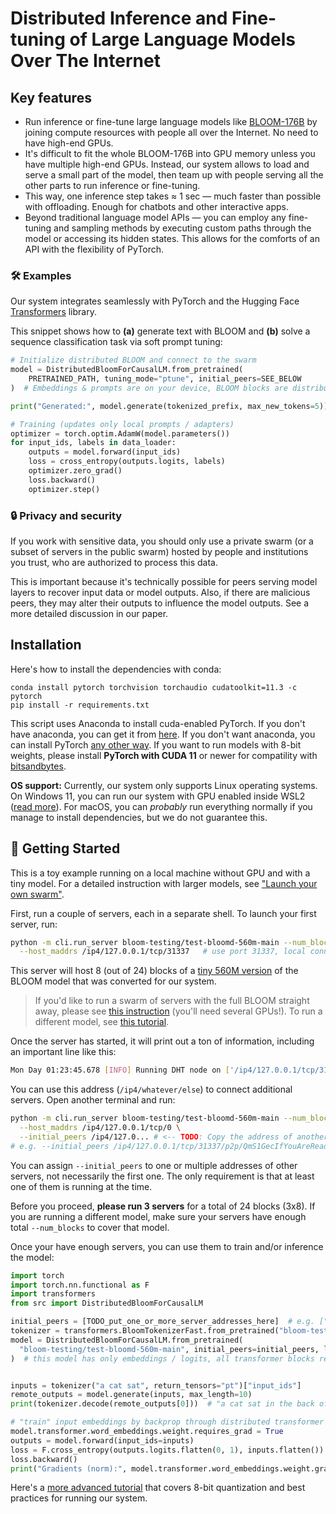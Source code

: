 # Distributed Inference and Fine-tuning of Large Language Models Over The Internet

## Key features

- Run inference or fine-tune large language models like [BLOOM-176B](https://huggingface.co/bigscience/bloom) by joining compute resources with people all over the Internet. No need to have high-end GPUs.
- It's difficult to fit the whole BLOOM-176B into GPU memory unless you have multiple high-end GPUs. Instead, our system allows to load and serve a small part of the model, then team up with people serving all the other parts to run inference or fine-tuning.
- This way, one inference step takes ≈ 1 sec — much faster than possible with offloading. Enough for chatbots and other interactive apps.
- Beyond traditional language model APIs — you can employ any fine-tuning and sampling methods by executing custom paths through the model or accessing its hidden states. This allows for the comforts of an API with the flexibility of PyTorch.

### 🛠️ Examples

Our system integrates seamlessly with PyTorch and the Hugging Face [Transformers](https://github.com/huggingface/transformers) library.

This snippet shows how to **(a)** generate text with BLOOM and **(b)** solve a sequence classification task via soft prompt tuning:

```python
# Initialize distributed BLOOM and connect to the swarm
model = DistributedBloomForCausalLM.from_pretrained(
    PRETRAINED_PATH, tuning_mode="ptune", initial_peers=SEE_BELOW
)  # Embeddings & prompts are on your device, BLOOM blocks are distributed

print("Generated:", model.generate(tokenized_prefix, max_new_tokens=5))

# Training (updates only local prompts / adapters)
optimizer = torch.optim.AdamW(model.parameters())
for input_ids, labels in data_loader:
    outputs = model.forward(input_ids)
    loss = cross_entropy(outputs.logits, labels)
    optimizer.zero_grad()
    loss.backward()
    optimizer.step()
```

### 🔒 Privacy and security

If you work with sensitive data, you should only use a private swarm (or a subset of servers in the public swarm) hosted by people and institutions you trust, who are authorized to process this data.

This is important because it's technically possible for peers serving model layers to recover input data or model outputs. Also, if there are malicious peers, they may alter their outputs to influence the model outputs. See a more detailed discussion in our paper.

## Installation

Here's how to install the dependencies with conda:
```
conda install pytorch torchvision torchaudio cudatoolkit=11.3 -c pytorch
pip install -r requirements.txt
```

This script uses Anaconda to install cuda-enabled PyTorch.
If you don't have anaconda, you can get it from [here](https://www.anaconda.com/products/distribution).
If you don't want anaconda, you can install PyTorch [any other way](https://pytorch.org/get-started/locally/).
If you want to run models with 8-bit weights, please install **PyTorch with CUDA 11** or newer for compatility with [bitsandbytes](https://github.com/timDettmers/bitsandbytes).

__OS support:__ Currently, our system only supports Linux operating systems. On Windows 11, you can run our system with GPU enabled inside WSL2 ([read more](https://learn.microsoft.com/en-us/windows/ai/directml/gpu-cuda-in-wsl)).
For macOS, you can *probably* run everything normally if you manage to install dependencies, but we do not guarantee this.


## 🚀 Getting Started

This is a toy example running on a local machine without GPU and with a tiny model.
For a detailed instruction with larger models, see ["Launch your own swarm"](./docs/Launch-your-own-swarm.md).

First, run a couple of servers, each in a separate shell. To launch your first server, run:
```bash
python -m cli.run_server bloom-testing/test-bloomd-560m-main --num_blocks 8 --torch_dtype float32 \
  --host_maddrs /ip4/127.0.0.1/tcp/31337   # use port 31337, local connections only
```

This server will host 8 (out of 24) blocks of a [tiny 560M version](https://huggingface.co/bloom-testing/test-bloomd-560m-main) of the BLOOM model that was converted for our system.

> If you'd like to run a swarm of servers with the full BLOOM straight away, please see [this instruction](./docs/Launch-your-own-swarm.md) (you'll need several GPUs!). To run a different model, see [this tutorial](./docs/Run-a-custom-model.md).

Once the server has started, it will print out a ton of information, including an important line like this:

```bash
Mon Day 01:23:45.678 [INFO] Running DHT node on ['/ip4/127.0.0.1/tcp/31337/p2p/ALongStringOfCharacters'], initial peers = []
```

You can use this address (`/ip4/whatever/else`) to connect additional servers. Open another terminal and run:

```bash
python -m cli.run_server bloom-testing/test-bloomd-560m-main --num_blocks 8 --torch_dtype float32 \
  --host_maddrs /ip4/127.0.0.1/tcp/0 \
  --initial_peers /ip4/127.0... # <-- TODO: Copy the address of another server here
# e.g. --initial_peers /ip4/127.0.0.1/tcp/31337/p2p/QmS1GecIfYouAreReadingThisYouNeedToCopyYourServerAddressCBBq
```

You can assign `--initial_peers` to one or multiple addresses of other servers, not necessarily the first one.
The only requirement is that at least one of them is running at the time.

Before you proceed, __please run 3 servers__ for a total of 24 blocks (3x8). If you are running a different model,
make sure your servers have enough total `--num_blocks` to cover that model. 

Once your have enough servers, you can use them to train and/or inference the model:
```python
import torch
import torch.nn.functional as F
import transformers
from src import DistributedBloomForCausalLM

initial_peers = [TODO_put_one_or_more_server_addresses_here]  # e.g. ["/ip4/127.0.0.1/tcp/more/stuff/here"]
tokenizer = transformers.BloomTokenizerFast.from_pretrained("bloom-testing/test-bloomd-560m-main")
model = DistributedBloomForCausalLM.from_pretrained(
  "bloom-testing/test-bloomd-560m-main", initial_peers=initial_peers, low_cpu_mem_usage=True, torch_dtype=torch.float32
)  # this model has only embeddings / logits, all transformer blocks rely on remote servers


inputs = tokenizer("a cat sat", return_tensors="pt")["input_ids"]
remote_outputs = model.generate(inputs, max_length=10)
print(tokenizer.decode(remote_outputs[0]))  # "a cat sat in the back of the car,"

# "train" input embeddings by backprop through distributed transformer blocks
model.transformer.word_embeddings.weight.requires_grad = True
outputs = model.forward(input_ids=inputs)
loss = F.cross_entropy(outputs.logits.flatten(0, 1), inputs.flatten())
loss.backward()
print("Gradients (norm):", model.transformer.word_embeddings.weight.grad.norm())
```

Here's a [more advanced tutorial](./docs/Launch-your-own-swarm.md) that covers 8-bit quantization and best practices for running our system.
